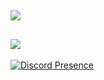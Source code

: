 ![](https://github-readme-streak-stats.herokuapp.com/?user=memte&theme=radical&hide_border=false)<br/>
---
![](https://komarev.com/ghpvc/?username=memte&color=c50808)
---
[![Discord Presence](https://lanyard-profile-readme.vercel.app/api/690639157013381220)](https://discord.com/users/690639157013381220)
